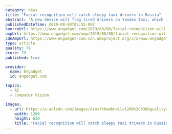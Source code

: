 ```yaml
---
category: news
title: "Facial recognition will catch sleepy taxi drivers in Russia"
abstract: "A new device will flag tired drivers on Yandex.Taxi, which is co-owned by Uber. Exhausted Russian taxi drivers may soon be forced to take breaks. Yandex.Taxi, the largest taxi service in the nation, will install devices in all their cars that use facial ..."
publishedDateTime: 2019-08-08T05:55:00Z
sourceUrl: https://www.engadget.com/2019/08/08/facial-recognition-will-catch-sleepy-taxi-drivers-in-russia/
ampUrl: https://www.engadget.com/amp/2019/08/08/facial-recognition-will-catch-sleepy-taxi-drivers-in-russia/
cdnAmpUrl: https://www-engadget-com.cdn.ampproject.org/c/s/www.engadget.com/amp/2019/08/08/facial-recognition-will-catch-sleepy-taxi-drivers-in-russia/
type: article
quality: 79
score: 79
published: true

provider:
  name: Engadget
  id: engadget.com

topics:
  - AI
  - Computer Vision

images:
  - url: https://o.aolcdn.com/images/dims?thumbnail=1200%2C630&quality=80&image_uri=https%3A%2F%2Fo.aolcdn.com%2Fimages%2Fdims%3Fresize%3D2000%252C2000%252Cshrink%26image_uri%3Dhttps%253A%252F%252Fs.yimg.com%252Fos%252Fcreatr-images%252F2019-08%252F87d5cf90-b966-11e9-b77b-49c52ecc39c2%26client%3Da1acac3e1b3290917d92%26signature%3D08a5d675a2831300756b1f51d44a029f687a43a5&client=amp-blogside-v2&signature=abb348cde19c226837023f5e98248e5aa31b0998
    width: 1200
    height: 630
    title: "Facial recognition will catch sleepy taxi drivers in Russia"
---
```

